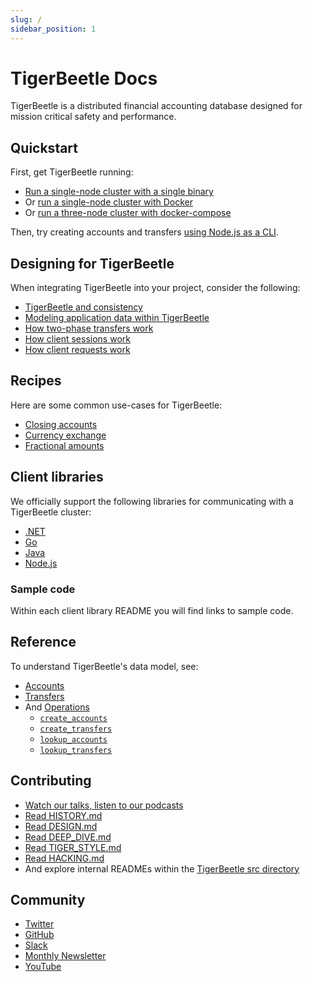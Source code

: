 ```yaml
---
slug: /
sidebar_position: 1
---
```


# TigerBeetle Docs

TigerBeetle is a distributed financial accounting database designed
for mission critical safety and performance.

## Quickstart

First, get TigerBeetle running:

* [Run a single-node cluster with a single binary](./quick-start/single-binary.md)
* Or [run a single-node cluster with Docker](./quick-start/with-docker.md)
* Or [run a three-node cluster with docker-compose](./quick-start/with-docker-compose.md)

Then, try creating accounts and transfers [using Node.js as a CLI](./quick-start/node-cli.md).

## Designing for TigerBeetle

When integrating TigerBeetle into your project, consider the
following:

* [TigerBeetle and consistency](./design/consistency.md)
* [Modeling application data within TigerBeetle](./design/data-modeling.md)
* [How two-phase transfers work](./design/two-phase-transfers.md)
* [How client sessions work](./design/client-sessions.md)
* [How client requests work](./design/client-requests.md)

## Recipes

Here are some common use-cases for TigerBeetle:

* [Closing accounts](./recipes/close-account.md)
* [Currency exchange](./recipes/currency-exchange.md)
* [Fractional amounts](./recipes/fractional-amounts.md)

## Client libraries

We officially support the following libraries for communicating with a
TigerBeetle cluster:

* [.NET](clients/dotnet.md)
* [Go](clients/go.md)
* [Java](clients/java.md)
* [Node.js](clients/node.md)

### Sample code

Within each client library README you will find links to sample code.

## Reference

To understand TigerBeetle's data model, see:

* [Accounts](./reference/accounts.md)
* [Transfers](./reference/transfers.md)
* And [Operations](./reference/operations/index.md)
  - [`create_accounts`](./reference/operations/create_accounts.md)
  - [`create_transfers`](./reference/operations/create_transfers.md)
  - [`lookup_accounts`](./reference/operations/lookup_accounts.md)
  - [`lookup_transfers`](./reference/operations/lookup_transfers.md)

## Contributing

* [Watch our talks, listen to our podcasts](https://github.com/tigerbeetledb/tigerbeetle/blob/main/docs/TALKS.md)
* [Read HISTORY.md](https://github.com/tigerbeetledb/tigerbeetle/blob/main/docs/HISTORY.md)
* [Read DESIGN.md](https://github.com/tigerbeetledb/tigerbeetle/blob/main/docs/DESIGN.md)
* [Read DEEP_DIVE.md](https://github.com/tigerbeetledb/tigerbeetle/blob/main/docs/DEEP_DIVE.md)
* [Read TIGER_STYLE.md](https://github.com/tigerbeetledb/tigerbeetle/blob/main/docs/TIGER_STYLE.md)
* [Read HACKING.md](https://github.com/tigerbeetledb/tigerbeetle/blob/main/docs/HACKING.md)
* And explore internal READMEs within the [TigerBeetle src directory](https://github.com/tigerbeetledb/tigerbeetle/tree/main/src)

## Community

* [Twitter](https://twitter.com/tigerbeetledb)
* [GitHub](https://github.com/tigerbeetledb/tigerbeetle)
* [Slack](https://join.slack.com/t/tigerbeetle/shared_invite/zt-1gf3qnvkz-GwkosudMCM3KGbGiSu87RQ)
* [Monthly Newsletter](https://mailchi.mp/8e9fa0f36056/subscribe-to-tigerbeetle)
* [YouTube](https://www.youtube.com/@tigerbeetledb)
